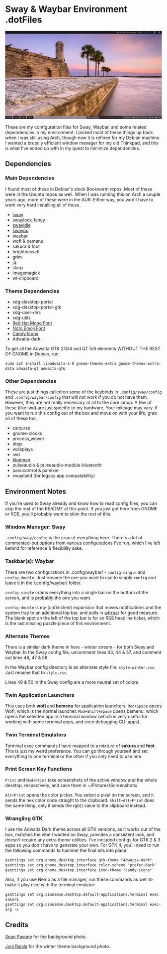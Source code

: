 # Sway & Waybar Environment .dotFiles

![dotfiles](https://raw.githubusercontent.com/HumphreyBoaGart/dotfiles/master/screenshot.png)

These are my configuration files for Sway, Waybar, and some related dependencies in my environment. I picked most of these things up back when I was still using Arch, though now it is refined for my Debian machine. I wanted a brutally efficient window manager for my old Thinkpad, and this is what I've ended up with in my quest to minimize dependencies.

## Dependencies

### Main Dependencies

I found most of these in Debian's stock Bookworm repos. Most of these were in the Ubuntu repos as well. When I was running this on Arch a couple years ago, more of these were in the AUR. Either way, you won't have to work very hard installing all of these.

- [sway](https://github.com/swaywm/sway)
- [swaylock-fancy](https://github.com/Big-B/swaylock-fancy)
- [swayidle](https://github.com/swaywm/swayidle)
- [swaync](https://github.com/ErikReider/SwayNotificationCenter)
- [waybar](https://github.com/Alexays/Waybar)
- wofi & bemenu
- sakura & foot
- brightnessctl
- grim
- jq
- slurp
- imagemagick
- wl-clipboard

### Theme Dependencies

- xdg-desktop-portal
- xdg-desktop-portal-gtk
- xdg-user-dirs
- xdg-utils
- [Red Hat Mono Font](https://github.com/RedHatOfficial/RedHatFont)
- [Noto Emoji Font](https://github.com/googlefonts/noto-emoji)
- [Candy Icons](https://github.com/EliverLara/candy-icons)
- Adwaita-dark

To get all the Adwaita GTK 2/3/4 and QT 5/6 elements WITHOUT THE REST OF GNOME in Debian, run:
```
sudo apt install libadwaita-1-0 gnome-themes-extra gnome-themes-extra-data adwaita-qt adwaita-qt6
```

### Other Dependencies

These are just things called on some of the keybinds in `.config/sway/config` and `.config/waybar/config` that will not work if you do not have them. However, they are not really necessary at all to the core setup. A few of these (like iwd) are just specific to my hardware. Your mileage may vary. If you want to run this config out of the box and move on with your life, grab all of these too:

- calcurse
- gnome-clocks
- process_viewer
- btop
- wdisplays
- iwd
- [blueman](https://github.com/blueman-project/blueman)
- pulseaudio & pulseaudio-module-bluetooth
- pavucontrol & pamixer
- xwayland (for legacy app compatability)

## Environment Notes

If you're used to Sway already and know how to read config files, you can skip the rest of the README at this point. If you just got here from GNOME or KDE, you'll probably want to skim the rest of this.

### Window Manager: Sway

`.config/sway/config` is the crux of everything here. There's a lot of commented-out options from various configurations I've run, which I've left behind for reference & flexibility sake.

### Taskbar(s): Waybar

There are two configurations in .config/waybar/ - `config-single` and `config-double`. Just rename the one you want to use to simply `config` and leave it in the /.config/waybar/ folder.

`config-single` crams everything into a single bar on the bottom of the screen, and is probably the one you want.

`config-double` is my (unfinished) expansion that moves notifications and the system tray to an additional top bar, and pulls in [wttrbar](https://github.com/bjesus/wttrbar) for good measure. The blank spot on the left of the top bar is for an RSS headline ticker, which is the last missing puzzle piece of this environment.

### Alternate Themes

There is a similar dark theme in here - winter stream - for both Sway and Waybar. In the Sway config file, uncomment lines 43, 44 & 57, and comment out lines 46, 47 & 58.

In the Waybar config directory is an alternate style file: `style-winter.css`. Just rename that to `style.css`.

Lines 49 & 50 in the Sway config are a more neutral set of colors.

### Twin Application Launchers

This uses both **wofi** and **bemenu** for application launchers. `Mod+Space` opens Wofi, which is the normal launcher. `Mod+Shift+Space` opens bemenu, which opens the selected app in a terminal window (which is very useful for working with some terminal apps, and even debugging GUI apps).

### Twin Terminal Emulators

Terminal exec commands I have mapped to a mixture of **sakura** and **foot**. This is just my weird preference. You can go through yourself and set everything to one terminal or the other if you only need to use one.

### Print Screen Key Functions

`Print` and `Mod+Print` take screenshots of the active window and the whole desktop, respectively, and save them in ~/Pictures/Screenshots/

`Alt+Print` opens the color picker. You select a pixel on the screen, and it sends the hex color code straight to the clipboard. `Shift+Alt+Print` does the same thing, only it sends the rgb() value to the clipboard instead.

### Wrangling GTK

I use the Adwaita Dark theme across all GTK versions, as it works out of the box, matches the vibe I wanted on Sway, provides a consistent look, and doesn't require any extra theme utilities. I've included configs for GTK 2 & 3 apps so you don't have to generate your own. For GTK 4, you'll need to run the following commands to hammer the final bits into place:
```
gsettings set org.gnome.desktop.interface gtk-theme "Adwaita-dark"
gsettings set org.gnome.desktop.interface color-scheme 'prefer-dark'
gsettings set org.gnome.desktop.interface icon-theme "candy-icons"
```

Also, if you use Nemo as a file manager, run these commands as well to make it play nice with the terminal emulator:
```
gsettings set org.cinnamon.desktop.default-applications.terminal exec sakura
gsettings set org.cinnamon.desktop.default-applications.terminal exec-arg -x
```

## Credits

[Sean Pavone](https://www.seanpavonephoto.com) for the background photo.

[Joni Rajala](https://unsplash.com/@johnnyborderland) for the winter theme background photo.
